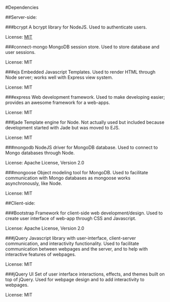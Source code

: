 #Dependencies

##Server-side:

###bcrypt
A bcrypt library for NodeJS. Used to authenticate users.

License: [MIT](https://github.com/ncb000gt/node.bcrypt.js/blob/master/LICENSE)

###connect-mongo
MongoDB session store. Used to store database and user sessions.

License: MIT

###ejs
Embedded Javascript Templates. Used to render HTML through Node server; works well with Express view system.

License: MIT

###express
Web development framework. Used to make developing easier; provides an awesome framework for a web-apps.

License: MIT

###jade
Template engine for Node. Not actually used but included because development started with Jade but was moved to EJS.

License: MIT

###mongodb
NodeJS driver for MongoDB database. Used to connect to Mongo databases through Node.

License: Apache License, Version 2.0

###mongoose
Object modeling tool for MongoDB. Used to facilitate communication with Mongo databases as mongoose works asynchronously, like Node.

License: MIT

##Client-side:

###Bootstrap
Framework for client-side web development/design. Used to create user interface of web-app through CSS and Javascript.

License: Apache License, Version 2.0

###jQuery
Javascript library with user-interface, client-server communication, and interactivity functionality. Used to facilitate communication between webpages and the server, and to help with interactive features of webpages.

License: MIT

###jQuery UI
Set of user interface interactions, effects, and themes built on top of jQuery. Used for webpage design and to add interactivity to webpages.

License: MIT

